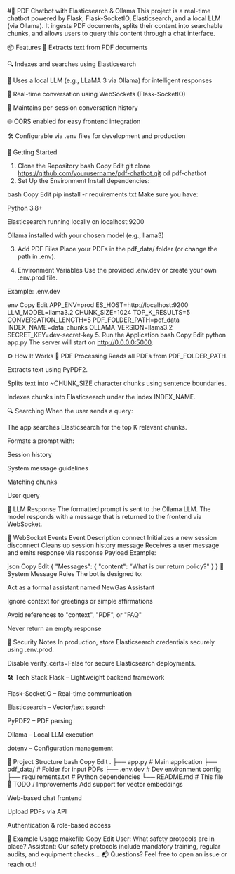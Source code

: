 #🧠 PDF Chatbot with Elasticsearch & Ollama
This project is a real-time chatbot powered by Flask, Flask-SocketIO, Elasticsearch, and a local LLM (via Ollama). It ingests PDF documents, splits their content into searchable chunks, and allows users to query this content through a chat interface.

📦 Features
📄 Extracts text from PDF documents

🔍 Indexes and searches using Elasticsearch

🤖 Uses a local LLM (e.g., LLaMA 3 via Ollama) for intelligent responses

💬 Real-time conversation using WebSockets (Flask-SocketIO)

🧠 Maintains per-session conversation history

🌐 CORS enabled for easy frontend integration

🛠️ Configurable via .env files for development and production

🚀 Getting Started
1. Clone the Repository
bash
Copy
Edit
git clone https://github.com/yourusername/pdf-chatbot.git
cd pdf-chatbot
2. Set Up the Environment
Install dependencies:

bash
Copy
Edit
pip install -r requirements.txt
Make sure you have:

Python 3.8+

Elasticsearch running locally on localhost:9200

Ollama installed with your chosen model (e.g., llama3)

3. Add PDF Files
Place your PDFs in the pdf_data/ folder (or change the path in .env).

4. Environment Variables
Use the provided .env.dev or create your own .env.prod file.

Example: .env.dev

env
Copy
Edit
APP_ENV=prod
ES_HOST=http://localhost:9200
LLM_MODEL=llama3.2
CHUNK_SIZE=1024
TOP_K_RESULTS=5
CONVERSATION_LENGTH=5
PDF_FOLDER_PATH=pdf_data
INDEX_NAME=data_chunks
OLLAMA_VERSION=llama3.2
SECRET_KEY=dev-secret-key
5. Run the Application
bash
Copy
Edit
python app.py
The server will start on http://0.0.0.0:5000.

⚙️ How It Works
📄 PDF Processing
Reads all PDFs from PDF_FOLDER_PATH.

Extracts text using PyPDF2.

Splits text into ~CHUNK_SIZE character chunks using sentence boundaries.

Indexes chunks into Elasticsearch under the index INDEX_NAME.

🔍 Searching
When the user sends a query:

The app searches Elasticsearch for the top K relevant chunks.

Formats a prompt with:

Session history

System message guidelines

Matching chunks

User query

🧠 LLM Response
The formatted prompt is sent to the Ollama LLM. The model responds with a message that is returned to the frontend via WebSocket.

📡 WebSocket Events
Event	Description
connect	Initializes a new session
disconnect	Cleans up session history
message	Receives a user message and emits response via response
Payload Example:

json
Copy
Edit
{
  "Messages": {
    "content": "What is our return policy?"
  }
}
🧠 System Message Rules
The bot is designed to:

Act as a formal assistant named NewGas Assistant

Ignore context for greetings or simple affirmations

Avoid references to "context", "PDF", or "FAQ"

Never return an empty response

🔐 Security Notes
In production, store Elasticsearch credentials securely using .env.prod.

Disable verify_certs=False for secure Elasticsearch deployments.

🛠️ Tech Stack
Flask – Lightweight backend framework

Flask-SocketIO – Real-time communication

Elasticsearch – Vector/text search

PyPDF2 – PDF parsing

Ollama – Local LLM execution

dotenv – Configuration management

📁 Project Structure
bash
Copy
Edit
.
├── app.py              # Main application
├── pdf_data/           # Folder for input PDFs
├── .env.dev            # Dev environment config
├── requirements.txt    # Python dependencies
└── README.md           # This file
📌 TODO / Improvements
Add support for vector embeddings

Web-based chat frontend

Upload PDFs via API

Authentication & role-based access

🧪 Example Usage
makefile
Copy
Edit
User: What safety protocols are in place?
Assistant: Our safety protocols include mandatory training, regular audits, and equipment checks...
📬 Questions?
Feel free to open an issue or reach out!

